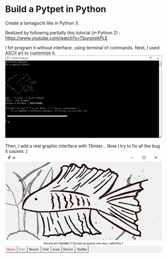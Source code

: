 # Build a Pytpet in Python
Create a tamagochi like in Python 3. 

Realized by following partially this tutorial (in Python 2) : https://www.youtube.com/watch?v=TburgnvAPLE

I firt program it without interface, using terminal of commands.
Next, I used ASCII art to customize it.
![alt text](https://github.com/Lezakh/build_a_pet_in_python/blob/Ascii_art_interface/bidule%20ascii.bmp)

Then, I add a real graphic interface with Tkinter... Now I try to fix all the bug it causes :)
![alt text](https://raw.githubusercontent.com/Lezakh/build_a_pet_in_python/Tkinter_Graphic_interface/Bidule_window.bmp)
